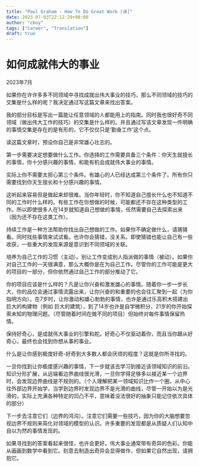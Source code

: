 ```yaml
---
title: "Paul Graham - How To Do Great Work [译]"
date: 2023-07-03T22:12:29+08:00
author: "cboy"
tags: ["Career", "Translation"]
draft: true
---
```


# 如何成就伟大的事业
2023年7月

如果你在许许多多不同领域中寻找成就出伟大事业的技巧，那么不同领域的技巧的交集是什么样的呢？我决定通过写这篇文章来找出答案。

我的部分目标是写出一篇能让任意领域的人都能用上的指南。同时我也很好奇不同领域（做出伟大工作的技巧）的交集是什么样的。并且通过写该文章发现一件明确的事情交集是存在的是有形的，它不仅仅只是’勤奋工作’这个点。

读这篇文章时，预设你自己是非常雄心壮志的。

第一步需要决定想要做什么工作。你选择的工作需要具备三个条件：你天生就擅长的事情，你十分感兴趣的事情，和能有机会成就伟大事业的事情。

实际上你不需要太担心第三个条件。有雄心的人已经达成第三个条件了。所有你只需要找到你天生擅长和十分感兴趣的事情。

这听起来容易但是做起来却很难。当你年轻时，你不知道自己擅长什么也不知道不同的工作时什么样的。有些工作在你想做的时候，可能都还不存在这种类型的工作。所以即使很多人在14岁就知道自己想做的事情，任然需要自己去探索出来（因为还不存在这类工作）。

持续工作是一种方法帮助你找出自己想做的工作。如果你不确定做什么，请猜猜看。同时找些事情来试试看。也许你会猜错，没关系。即使猜错也能让自己有一些收获，一些重大的发现来源是意识到不同领域的关联。

培养为自己工作的习惯（主动）。别让工作变成别人指派做的事情（被动）。如果你对自己工作的一天很满意，那么大概你是在为自己工作。尽管你的工作可能是更大的项目的一部分，但你依然通过自己工作的部分推动了它。

你的项目应该是什么样的？凡是让你兴奋和激发雄心的事情。随着你一步一步长大，你的品位会通过事情流露出来，让你兴奋的和重要的也会往汇聚到一起（为你指明方向）。在7岁时，让你激动和雄心勃勃的事情，也许是通过乐高积木搭建出巨大的构建物（例如 巨大的建筑），到了14岁也许是自学微积分，21岁的你开始探索未知的物理问题。（尽管随着时间在做不同的项目）但始终对每件事情保留热情。

保持好奇心，是成就伟大事业的引擎和舵。好奇心不仅驱动着你，而且当你跟从好奇心，最终也会找到你想从事的事业。

什么是让你感到极度好奇-好奇到大多数人都会厌烦的程度？这就是你所寻找的。

一旦你找到让你极度感兴趣的事情，下一步就该去学习到接近该领域知识的前沿。知识分形扩展，从远端看边界曲线很光滑，一旦你学得足够多以接近某一个边界时，会发现边界曲线是不规则的。（个人理解把某一领域知识比作一个圈，从中心往外部边界开始学，当学到边界时发现边界不是光滑的曲线，尽管一开始以为是光滑的，实际上充满各种特定的凹凸不平，意味着没法很好的抽象只能记住依次具体的部分）

下一步去注意它们（边界的鸿沟）。注意它们需要一些技巧，因为你的大脑想要忽视边界不规则来简化对领域的模型的认识。许多重要的发现都是从质疑人们认知中自以为然的事情发现的。

如果寻找到的答案看起来很怪，也许会更好。伟大事业通常带有奇异的色彩。你能从画画到数学中看到它。刻意去制造出奇异会显得做作，但如果它自然出现，请拥抱它。